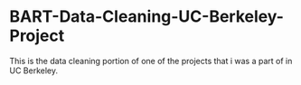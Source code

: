 # BART-Data-Cleaning-UC-Berkeley-Project
This is the data cleaning portion of one of the projects that i was a part of in UC Berkeley. 
